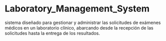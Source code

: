 # Laboratory_Management_System
sistema diseñado para gestionar y administrar las solicitudes de exámenes médicos en un laboratorio clínico, abarcando desde la recepción de las solicitudes hasta la entrega de los resultados.
